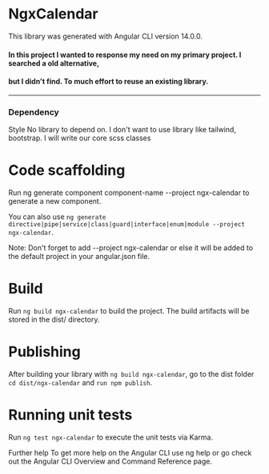 # NgxCalendar
This library was generated with Angular CLI version 14.0.0.


#### In this project I wanted to response my need on my primary project. I searched a old alternative, 
#### but I didn't find. To much effort to reuse an existing library.

<hr/>

### Dependency
Style 
No library to depend on. I don't want to use library like tailwind, bootstrap. I will write our core scss classes


# Code scaffolding

Run ng generate component component-name --project ngx-calendar to generate a new component.

You can also use `ng generate directive|pipe|service|class|guard|interface|enum|module --project ngx-calendar`.

Note: Don't forget to add --project ngx-calendar or else it will be added to the default project in your angular.json file.

# Build
Run `ng build ngx-calendar` to build the project. The build artifacts will be stored in the dist/ directory.

# Publishing
After building your library with `ng build ngx-calendar`, go to the dist folder `cd dist/ngx-calendar` and `run npm publish`.

# Running unit tests
Run `ng test ngx-calendar` to execute the unit tests via Karma.

Further help
To get more help on the Angular CLI use ng help or go check out the Angular CLI Overview and Command Reference page.
